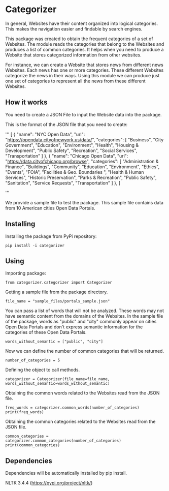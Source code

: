 # Categorizer

In general, Websites have their content organized into logical categories. This makes the navigation easier and findable by search engines.

This package was created to obtain the frequent categories of a set of Websites.
The module reads the categories that belong to the Websites and produces a list of common categories.
It helps when you need to produce a Website that stores categorized information from other websites.

For instance, we can create a Website that stores news from different news Websites. 
Each news has one or more categories. These different Websites categorize the news in their ways. 
Using this module we can produce just one set of categories to represent all the news from these different Websites.

## How it works

You need to create a JSON File to input the Website data into the package.

This is the format of the JSON file that you need to create:

'''
[ 
	{
        "name": "NYC Open Data",
        "url": "https://opendata.cityofnewyork.us/data/",
        "categories": [
            "Business",
            "City Government",
            "Education",
            "Environment",
            "Health",
            "Housing & Development",
            "Public Safety",
            "Recreation",
            "Social Services",
            "Transportation"
        ]
	},
    {
        "name": "Chicago Open Data",
        "url": "https://data.cityofchicago.org/browse",
        "categories": [
            "Administration & Finance",
            "Buildings",
            "Community",
            "Education",
            "Environment",
            "Ethics",
            "Events",
            "FOIA",
            "Facilities & Geo. Boundaries ",
            "Health & Human Services",
            "Historic Preservation",
            "Parks & Recreation",
            "Public Safety",
            "Sanitation",
            "Service Requests",
            "Transportation"
        ]
    },
]

'''

We provide a sample file to test the package. This sample file contains data from 10 American cities
Open Data Portals.

## Installing

Installing the package from PyPi repository:

```
pip install -i categorizer
```

## Using

Importing package:

```
from categorizer.categorizer import Categorizer
```

Getting a sample file from the package directory.

```
file_name = "sample_files/portals_sample.json"

```

You can pass a list of words that will not be analyzed.
These words may not have semantic content from the domains of the Websites. 
In the sample file of the package, words as "public" and "city" commonly appear on cities Open Data Portals and don't express semantic information for the categories of these Open Data Portals.

```
words_without_semantic = ["public", "city"]
```

Now we can define the number of common categories that will be returned.

```
number_of_categories = 5
```

Defining the object to call methods.

```
categorizer = Categorizer(file_name=file_name, words_without_semantic=words_without_semantic)
```

Obtaining the common words related to the Websites read from the JSON file.

```
freq_words = categorizer.common_words(number_of_categories)
print(freq_words)

```

Obtaining the common categories related to the Websites read from the JSON file.

```
common_categories = categorizer.common_categories(number_of_categories)
print(common_categories)
```

## Dependencies 

Dependencies will be automatically installed by pip install.

NLTK 3.4.4 (https://pypi.org/project/nltk/)
